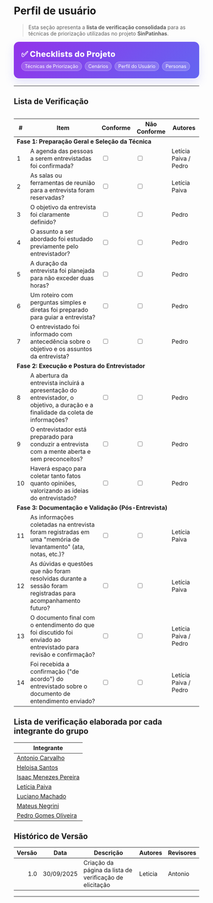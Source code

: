 # Perfil de usuário

> Esta seção apresenta a **lista de verificação consolidada** para as técnicas de priorização utilizadas no projeto **SinPatinhas**.

<div class="plan-hero">
  <div class="plan-hero__title">✅ Checklists do Projeto</div>
  <div class="plan-hero__chips">
    <a href="#/elicitacao/listas_verificacao/lista_tecnicas_priorizacao.md" class="chip">Técnicas de Priorização</span>
    <a href="#/elicitacao/listas_verificacao/lista_cenarios.md" class="chip">Cenários</span>
    <a href="#/elicitacao/listas_verificacao/lista_verificacao_perfil_usuario.md" class="chip">
         Perfil do Usuário
    </a>
    <a href="#/elicitacao/listas_verificacao/lista_personas.md" class="chip">
        Personas
    </a>
  </div>
</div>

---

## Lista de Verificação

<div class="plan-grid"></div>

<table>
  <thead>
    <tr>
      <th>#</th>
      <th>Item</th>
      <th>Conforme</th>
      <th>Não Conforme</th>
      <th>Autores</th>
    </tr>
  </thead>
  <tbody>
    <!-- Fase 1 -->
    <tr>
      <td colspan="5"><strong>Fase 1: Preparação Geral e Seleção da Técnica</strong></td>
    </tr>
    <tr>
      <td>1</td>
      <td>A agenda das pessoas a serem entrevistadas foi confirmada?</td>
      <td><input type="checkbox" name="conforme1"></td>
      <td><input type="checkbox" name="nao_conforme1"></td>
      <td>Letícia Paiva / Pedro</td>
    </tr>
    <tr>
      <td>2</td>
      <td>As salas ou ferramentas de reunião para a entrevista foram reservadas?</td>
      <td><input type="checkbox" name="conforme2"></td>
      <td><input type="checkbox" name="nao_conforme2"></td>
      <td>Letícia Paiva</td>
    </tr>
    <tr>
      <td>3</td>
      <td>O objetivo da entrevista foi claramente definido?</td>
      <td><input type="checkbox" name="conforme3"></td>
      <td><input type="checkbox" name="nao_conforme3"></td>
      <td>Pedro</td>
    </tr>
    <tr>
      <td>4</td>
      <td>O assunto a ser abordado foi estudado previamente pelo entrevistador?</td>
      <td><input type="checkbox" name="conforme4"></td>
      <td><input type="checkbox" name="nao_conforme4"></td>
      <td>Pedro</td>
    </tr>
    <tr>
      <td>5</td>
      <td>A duração da entrevista foi planejada para não exceder duas horas?</td>
      <td><input type="checkbox" name="conforme5"></td>
      <td><input type="checkbox" name="nao_conforme5"></td>
      <td>Pedro</td>
    </tr>
    <tr>
      <td>6</td>
      <td>Um roteiro com perguntas simples e diretas foi preparado para guiar a entrevista?</td>
      <td><input type="checkbox" name="conforme6"></td>
      <td><input type="checkbox" name="nao_conforme6"></td>
      <td>Pedro</td>
    </tr>
    <tr>
      <td>7</td>
      <td>O entrevistado foi informado com antecedência sobre o objetivo e os assuntos da entrevista?</td>
      <td><input type="checkbox" name="conforme7"></td>
      <td><input type="checkbox" name="nao_conforme7"></td>
      <td>Pedro</td>
    </tr>
    <tr>
      <td colspan="5"><strong>Fase 2: Execução e Postura do Entrevistador</strong></td>
    </tr>
    <tr>
      <td>8</td>
      <td>A abertura da entrevista incluirá a apresentação do entrevistador, o objetivo, a duração e a finalidade da coleta de informações?</td>
      <td><input type="checkbox" name="conforme8"></td>
      <td><input type="checkbox" name="nao_conforme8"></td>
      <td>Pedro</td>
    </tr>
    <tr>
      <td>9</td>
      <td>O entrevistador está preparado para conduzir a entrevista com a mente aberta e sem preconceitos?</td>
      <td><input type="checkbox" name="conforme9"></td>
      <td><input type="checkbox" name="nao_conforme9"></td>
      <td>Pedro</td>
    </tr>
    <tr>
      <td>10</td>
      <td>Haverá espaço para coletar tanto fatos quanto opiniões, valorizando as ideias do entrevistado?</td>
      <td><input type="checkbox" name="conforme10"></td>
      <td><input type="checkbox" name="nao_conforme10"></td>
      <td>Pedro</td>
    </tr>
    <tr>
      <td colspan="5"><strong>Fase 3: Documentação e Validação (Pós-Entrevista)</strong></td>
    </tr>
    <tr>
      <td>11</td>
      <td>As informações coletadas na entrevista foram registradas em uma "memória de levantamento" (ata, notas, etc.)?</td>
      <td><input type="checkbox" name="conforme11"></td>
      <td><input type="checkbox" name="nao_conforme11"></td>
      <td>Letícia Paiva</td>
    </tr>
    <tr>
      <td>12</td>
      <td>As dúvidas e questões que não foram resolvidas durante a sessão foram registradas para acompanhamento futuro?</td>
      <td><input type="checkbox" name="conforme12"></td>
      <td><input type="checkbox" name="nao_conforme12"></td>
      <td>Letícia Paiva</td>
    </tr>
    <tr>
      <td>13</td>
      <td>O documento final com o entendimento do que foi discutido foi enviado ao entrevistado para revisão e confirmação?</td>
      <td><input type="checkbox" name="conforme13"></td>
      <td><input type="checkbox" name="nao_conforme13"></td>
      <td>Letícia Paiva / Pedro</td>
    </tr>
    <tr>
      <td>14</td>
      <td>Foi recebida a confirmação ("de acordo") do entrevistado sobre o documento de entendimento enviado?</td>
      <td><input type="checkbox" name="conforme14"></td>
      <td><input type="checkbox" name="nao_conforme14"></td>
      <td>Letícia Paiva / Pedro</td>
    </tr>

  </tbody>
</table>



## Lista de verificação elaborada por cada integrante do grupo

| Integrante |
|------------|
| [Antonio Carvalho]() |
| [Heloisa Santos]() |
| [Isaac Menezes Pereira]() |
| [Letícia Paiva]() |
| [Luciano Machado]() |
| [Mateus Negrini]() |
| [Pedro Gomes Oliveira]() |

## Histórico de Versão

| Versão | Data       | Descrição                                   | Autores  | Revisores |
|-------:|------------|----------------------------------------------|----------|-----------|
| 1.0    | 30/09/2025 | Criação da página da lista de verificação de elicitação   | Leticia  | Antonio         |


---

<style>
:root{
  --sp-blue: #3766ae;      
  --sp-blue-600:#2f5a9b;
  --sp-blue-100:#e8f0fb;
  --muted: #475569;
  --bg-card: #ffffff;
  --ring: rgba(55,102,174,.25);
}

/* ====== Hero ====== */
.plan-hero{
  background: linear-gradient(135deg, #9333ea 0%, #6366f1 100%);
  border-radius: 14px;
  padding: 1.25rem 1.25rem;
  color: #fff;
  margin: .5rem 0 1.25rem;
  box-shadow: 0 10px 24px rgba(99,102,241,.18);
}
.plan-hero__title{
  font-size: 1.35rem;
  font-weight: 800;
  letter-spacing: .3px;
}
.plan-hero__chips{ margin-top: .5rem; display:flex; gap:.5rem; flex-wrap: wrap; }
.chip{
  font-size: .8rem;
  background: rgba(255,255,255,.18);
  border: 1px solid rgba(255,255,255,.35);
  padding: .25rem .55rem;
  border-radius: 999px;
  backdrop-filter: blur(2px);
}

/* ====== Grid ====== */
.plan-grid{
  display: grid;
  grid-template-columns: repeat(auto-fit, minmax(240px, 1fr));
  gap: 16px;
  align-items: stretch;
}

/* ====== Card ====== */
.card{
  display: block;
  text-decoration: none !important;
  background: var(--bg-card);
  border: 1px solid #e5e7eb;
  border-radius: 14px;
  padding: 16px 16px 14px;
  box-shadow: 0 2px 12px rgba(0,0,0,.04);
  transition: transform .2s ease, box-shadow .2s ease, border-color .2s ease;
  position: relative;
}
.card::before{
  content:"";
  position:absolute; inset:0;
  border-radius: 14px;
  padding:1px;
  background: linear-gradient(135deg, #8b5cf6 0%, #6366f1 100%);
  -webkit-mask: linear-gradient(#000 0 0) content-box, linear-gradient(#000 0 0);
  -webkit-mask-composite: xor; mask-composite: exclude;
  opacity:.0; transition: opacity .2s ease;
}
.card:hover{
  transform: translateY(-4px);
  box-shadow: 0 10px 22px rgba(0,0,0,.10);
  border-color: transparent;
}
.card:hover::before{ opacity: .9; }

.card__icon{
  width: 46px; height: 46px;
  border-radius: 12px;
  background: var(--sp-blue-100);
  display:grid; place-items:center;
  font-size: 1.35rem;
  margin-bottom: 10px;
  color: var(--sp-blue);
  box-shadow: inset 0 0 0 1px rgba(55,102,174,.12);
}
.card__title{
  font-weight: 700;
  font-size: 1.05rem;
  margin-bottom: 4px;
  color: #0f172a;
}
.card__desc{
  color: var(--muted);
  font-size: .95rem;
  line-height: 1.35;
}
.plan-hero__chips .chip {
  color: #fff !important; 
  text-decoration: none; 
}

.plan-hero__chips .chip:hover {
  background: rgba(255,255,255,.35); 
  color: #fff; 
</style>

